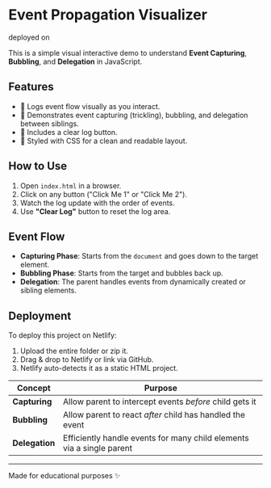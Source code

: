 # Event Propagation Visualizer

deployed on 

This is a simple visual interactive demo to understand **Event Capturing**, **Bubbling**, and **Delegation** in JavaScript.

## Features

- 🔁 Logs event flow visually as you interact.
- 📌 Demonstrates event capturing (trickling), bubbling, and delegation between siblings.
- 🧼 Includes a clear log button.
- 🎨 Styled with CSS for a clean and readable layout.

## How to Use

1. Open `index.html` in a browser.
2. Click on any button ("Click Me 1" or "Click Me 2").
3. Watch the log update with the order of events.
4. Use **"Clear Log"** button to reset the log area.

## Event Flow

- **Capturing Phase**: Starts from the `document` and goes down to the target element.
- **Bubbling Phase**: Starts from the target and bubbles back up.
- **Delegation**: The parent handles events from dynamically created or sibling elements.

## Deployment

To deploy this project on Netlify:
1. Upload the entire folder or zip it.
2. Drag & drop to Netlify or link via GitHub.
3. Netlify auto-detects it as a static HTML project.

| Concept        | Purpose                                                               |
| -------------- | --------------------------------------------------------------------- |
| **Capturing**  | Allow parent to intercept events *before* child gets it               |
| **Bubbling**   | Allow parent to react *after* child has handled the event             |
| **Delegation** | Efficiently handle events for many child elements via a single parent |


---
Made for educational purposes ✨
